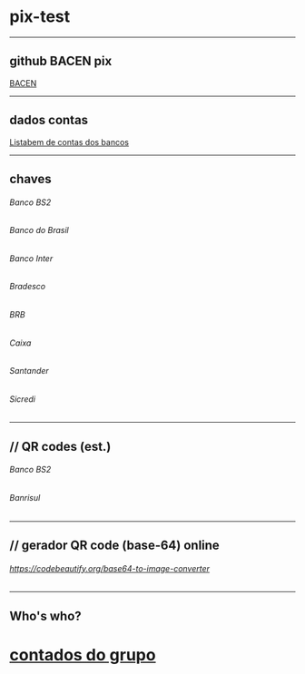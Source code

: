 # pix-test

    
---
## github BACEN pix
[BACEN](https://github.com/bacen/)

---
## dados contas
[Listabem de contas dos bancos](contas)

---
## chaves
###### Banco BS2
###### Banco do Brasil
###### Banco Inter
###### Bradesco
###### BRB
###### Caixa
###### Santander
###### Sicredi

---
 ## // QR codes (est.)
###### Banco BS2
###### Banrisul
---
 ## // gerador QR code (base-64) online
###### https://codebeautify.org/base64-to-image-converter
---
## Who's who?
[contados do grupo](contatos.md)
=======
